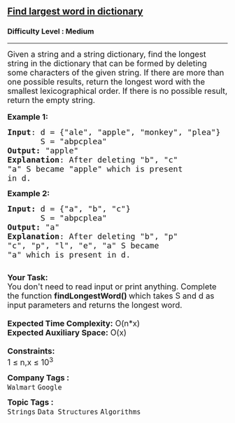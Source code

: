 <h2><a href="https://www.geeksforgeeks.org/problems/find-largest-word-in-dictionary2430/1?page=2&category=Strings&company=Google&difficulty=Medium,Hard&sortBy=submissions">Find largest word in dictionary</a></h2><h3>Difficulty Level : Medium</h3><hr><div class="problems_problem_content__Xm_eO"><p><span style="font-size: 18px;">Given a string and a string dictionary, find the longest string in the dictionary that can be formed by deleting some characters of the given string. If there are more than one possible results, return the longest word with the smallest lexicographical order. If there is no possible result, return the empty string.</span><br><br><span style="font-size: 18px;"><strong>Example 1:</strong></span></p>
<pre><span style="font-size: 18px;"><strong>Input</strong>: d = {"ale", "apple", "monkey", "plea"}
&nbsp;      S = "abpcplea"
<strong>Output:</strong>&nbsp;"apple"&nbsp;
<strong>Explanation</strong>: After deleting "b", "c"
"a" S became "apple" which is present
in d.</span>
</pre>
<p><span style="font-size: 18px;"><strong>Example 2:</strong></span></p>
<pre><span style="font-size: 18px;"><strong>Input: </strong>d = {"a", "b", "c"}
&nbsp;      S = "abpcplea"
<strong>Output:&nbsp;</strong>"a"
<strong>Explanation</strong>: After deleting "b", "p"
"c", "p", "l", "e", "a" S became 
"a" which is present in d.</span></pre>
<p><br><span style="font-size: 18px;"><strong>Your Task:&nbsp;&nbsp;</strong><br>You don't need to read input or print anything. Complete the function <strong>findLongestWord()&nbsp;</strong>which takes S and d as input parameters and returns the longest word</span><span style="font-size: 18px;">.<br><br><strong>Expected Time Complexity:</strong> O(n*x)<br><strong>Expected Auxiliary Space:</strong> O(x)<br><br><strong>Constraints:</strong><br>1 ≤ n,x&nbsp;≤ 10<sup>3</sup></span></p></div><p><span style=font-size:18px><strong>Company Tags : </strong><br><code>Walmart</code>&nbsp;<code>Google</code>&nbsp;<br><p><span style=font-size:18px><strong>Topic Tags : </strong><br><code>Strings</code>&nbsp;<code>Data Structures</code>&nbsp;<code>Algorithms</code>&nbsp;